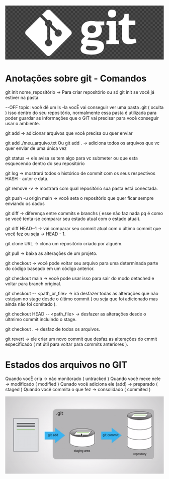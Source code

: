 !["Logo git"](./logo_git.png)
# Anotações sobre git - Comandos

git init nome_repositório -> Para criar repositório ou só git init se você já estiver na pasta.

--OFF topic: você dê um ls -la vocÊ vai conseguir ver uma pasta .git ( oculta ) isso dentro do seu repositório, normalmente essa pasta é 
utilizada para poder guardar as informações que o GIT vai precisar para você conseguir usar o ambiente.

git add -> adicionar arquivos que você precisa ou quer enviar

git add ./meu_arquivo.txt Ou git add . -> adiciona todos os arquivos que vc quer enviar de uma única vez

git status -> ele avisa se tem algo para vc submeter ou que esta esquecendo dentro do seu repositório

git log -> mostrará todos o histórico de commit com os seus respectivos HASH - autor e data.

git remove -v -> mostrará com qual repositório sua pasta está conectada.

git push -u origin main -> você seta o repositório que quer ficar sempre enviando os dados 

git diff -> diferença entre commits e branchs ( esse não faz nada pq é como se você tenta-se comparar seu estado atual com o estado atual).

git diff HEAD~1 -> vai comparar seu commit atual com o último commit que você fez ou seja -> HEAD - 1. 

git clone URL -> clona um repositório criado por alguém.

git pull -> baixa as alterações de um projeto.

git checkout <commit> <file> ->  você pode voltar seu arquivo para uma determinada parte do código baseado em um código anterior.

git checkout main -> você pode usar isso para sair do modo detached e voltar para branch original.

git checkout -- <path_or_file> -> irá desfazer todas as alterações que não estejam no stage desde o último commit ( ou seja que foi adicionado
mas ainda não foi comitado ).

git checkout HEAD -- <path_file> -> desfazer as alterações desde o últmimo commit incluindo o stage.

git checkout . -> desfaz de todos os arquivos.

git revert <commit> -> ele criar um novo commit que desfaz as alterações do cmmit especificado ( mt útil para voltar para commits anteriores ).

# Estados dos arquivos no GIT

Quando vocÊ cria -> não monitorado ( untracked )
Quando você mexe nele -> modificado ( modified )
Qunado você adiciona ele (add) -> preparado ( staged )
Quando você commita o que fez -> consolidado ( commited ) 

![Work flow state](./work_flow_state.png)

